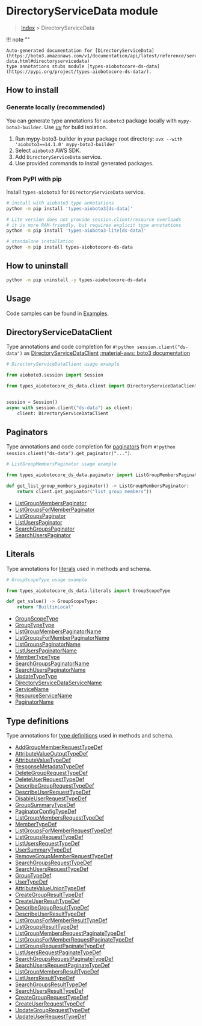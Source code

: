 # DirectoryServiceData module

> [Index](../README.md) > DirectoryServiceData


!!! note ""

    Auto-generated documentation for [DirectoryServiceData](https://boto3.amazonaws.com/v1/documentation/api/latest/reference/services/ds-data.html#directoryservicedata)
    type annotations stubs module [types-aiobotocore-ds-data](https://pypi.org/project/types-aiobotocore-ds-data/).

## How to install

### Generate locally (recommended)

You can generate type annotations for `aioboto3` package locally with `mypy-boto3-builder`.
Use [uv](https://docs.astral.sh/uv/getting-started/installation/) for build isolation.

1. Run mypy-boto3-builder in your package root directory: `uvx --with 'aioboto3==14.1.0' mypy-boto3-builder`
1. Select `aioboto3` AWS SDK.
1. Add `DirectoryServiceData` service.
1. Use provided commands to install generated packages.



### From PyPI with pip

Install `types-aioboto3` for `DirectoryServiceData` service.

```bash
# install with aioboto3 type annotations
python -m pip install 'types-aioboto3[ds-data]'

# Lite version does not provide session.client/resource overloads
# it is more RAM-friendly, but requires explicit type annotations
python -m pip install 'types-aioboto3-lite[ds-data]'

# standalone installation
python -m pip install types-aiobotocore-ds-data
```



## How to uninstall

```bash
python -m pip uninstall -y types-aiobotocore-ds-data
```

## Usage

Code samples can be found in [Examples](./usage.md).

## DirectoryServiceDataClient

Type annotations and code completion for  `#!python session.client("ds-data")` as [DirectoryServiceDataClient](./client.md)
[:material-aws: boto3 documentation](https://boto3.amazonaws.com/v1/documentation/api/latest/reference/services/ds-data.html#DirectoryServiceData.Client)

```python
# DirectoryServiceDataClient usage example

from aioboto3.session import Session

from types_aiobotocore_ds_data.client import DirectoryServiceDataClient


session = Session()
async with session.client("ds-data") as client:
    client: DirectoryServiceDataClient
```


## Paginators

Type annotations and code completion for
[paginators](./paginators.md)
from `#!python session.client("ds-data").get_paginator("...")`.

```python
# ListGroupMembersPaginator usage example

from types_aiobotocore_ds_data.paginator import ListGroupMembersPaginator

def get_list_group_members_paginator() -> ListGroupMembersPaginator:
    return client.get_paginator("list_group_members"))
```

- [ListGroupMembersPaginator](./paginators.md#listgroupmemberspaginator)
- [ListGroupsForMemberPaginator](./paginators.md#listgroupsformemberpaginator)
- [ListGroupsPaginator](./paginators.md#listgroupspaginator)
- [ListUsersPaginator](./paginators.md#listuserspaginator)
- [SearchGroupsPaginator](./paginators.md#searchgroupspaginator)
- [SearchUsersPaginator](./paginators.md#searchuserspaginator)








## Literals

Type annotations for [literals](./literals.md) used in methods and schema.

```python
# GroupScopeType usage example

from types_aiobotocore_ds_data.literals import GroupScopeType

def get_value() -> GroupScopeType:
    return "BuiltinLocal"
```

- [GroupScopeType](./literals.md#groupscopetype)
- [GroupTypeType](./literals.md#grouptypetype)
- [ListGroupMembersPaginatorName](./literals.md#listgroupmemberspaginatorname)
- [ListGroupsForMemberPaginatorName](./literals.md#listgroupsformemberpaginatorname)
- [ListGroupsPaginatorName](./literals.md#listgroupspaginatorname)
- [ListUsersPaginatorName](./literals.md#listuserspaginatorname)
- [MemberTypeType](./literals.md#membertypetype)
- [SearchGroupsPaginatorName](./literals.md#searchgroupspaginatorname)
- [SearchUsersPaginatorName](./literals.md#searchuserspaginatorname)
- [UpdateTypeType](./literals.md#updatetypetype)
- [DirectoryServiceDataServiceName](./literals.md#directoryservicedataservicename)
- [ServiceName](./literals.md#servicename)
- [ResourceServiceName](./literals.md#resourceservicename)
- [PaginatorName](./literals.md#paginatorname)




## Type definitions

Type annotations for [type definitions](./type_defs.md) used in methods and schema.

- [AddGroupMemberRequestTypeDef](./type_defs.md#addgroupmemberrequesttypedef)
- [AttributeValueOutputTypeDef](./type_defs.md#attributevalueoutputtypedef)
- [AttributeValueTypeDef](./type_defs.md#attributevaluetypedef)
- [ResponseMetadataTypeDef](./type_defs.md#responsemetadatatypedef)
- [DeleteGroupRequestTypeDef](./type_defs.md#deletegrouprequesttypedef)
- [DeleteUserRequestTypeDef](./type_defs.md#deleteuserrequesttypedef)
- [DescribeGroupRequestTypeDef](./type_defs.md#describegrouprequesttypedef)
- [DescribeUserRequestTypeDef](./type_defs.md#describeuserrequesttypedef)
- [DisableUserRequestTypeDef](./type_defs.md#disableuserrequesttypedef)
- [GroupSummaryTypeDef](./type_defs.md#groupsummarytypedef)
- [PaginatorConfigTypeDef](./type_defs.md#paginatorconfigtypedef)
- [ListGroupMembersRequestTypeDef](./type_defs.md#listgroupmembersrequesttypedef)
- [MemberTypeDef](./type_defs.md#membertypedef)
- [ListGroupsForMemberRequestTypeDef](./type_defs.md#listgroupsformemberrequesttypedef)
- [ListGroupsRequestTypeDef](./type_defs.md#listgroupsrequesttypedef)
- [ListUsersRequestTypeDef](./type_defs.md#listusersrequesttypedef)
- [UserSummaryTypeDef](./type_defs.md#usersummarytypedef)
- [RemoveGroupMemberRequestTypeDef](./type_defs.md#removegroupmemberrequesttypedef)
- [SearchGroupsRequestTypeDef](./type_defs.md#searchgroupsrequesttypedef)
- [SearchUsersRequestTypeDef](./type_defs.md#searchusersrequesttypedef)
- [GroupTypeDef](./type_defs.md#grouptypedef)
- [UserTypeDef](./type_defs.md#usertypedef)
- [AttributeValueUnionTypeDef](./type_defs.md#attributevalueuniontypedef)
- [CreateGroupResultTypeDef](./type_defs.md#creategroupresulttypedef)
- [CreateUserResultTypeDef](./type_defs.md#createuserresulttypedef)
- [DescribeGroupResultTypeDef](./type_defs.md#describegroupresulttypedef)
- [DescribeUserResultTypeDef](./type_defs.md#describeuserresulttypedef)
- [ListGroupsForMemberResultTypeDef](./type_defs.md#listgroupsformemberresulttypedef)
- [ListGroupsResultTypeDef](./type_defs.md#listgroupsresulttypedef)
- [ListGroupMembersRequestPaginateTypeDef](./type_defs.md#listgroupmembersrequestpaginatetypedef)
- [ListGroupsForMemberRequestPaginateTypeDef](./type_defs.md#listgroupsformemberrequestpaginatetypedef)
- [ListGroupsRequestPaginateTypeDef](./type_defs.md#listgroupsrequestpaginatetypedef)
- [ListUsersRequestPaginateTypeDef](./type_defs.md#listusersrequestpaginatetypedef)
- [SearchGroupsRequestPaginateTypeDef](./type_defs.md#searchgroupsrequestpaginatetypedef)
- [SearchUsersRequestPaginateTypeDef](./type_defs.md#searchusersrequestpaginatetypedef)
- [ListGroupMembersResultTypeDef](./type_defs.md#listgroupmembersresulttypedef)
- [ListUsersResultTypeDef](./type_defs.md#listusersresulttypedef)
- [SearchGroupsResultTypeDef](./type_defs.md#searchgroupsresulttypedef)
- [SearchUsersResultTypeDef](./type_defs.md#searchusersresulttypedef)
- [CreateGroupRequestTypeDef](./type_defs.md#creategrouprequesttypedef)
- [CreateUserRequestTypeDef](./type_defs.md#createuserrequesttypedef)
- [UpdateGroupRequestTypeDef](./type_defs.md#updategrouprequesttypedef)
- [UpdateUserRequestTypeDef](./type_defs.md#updateuserrequesttypedef)


